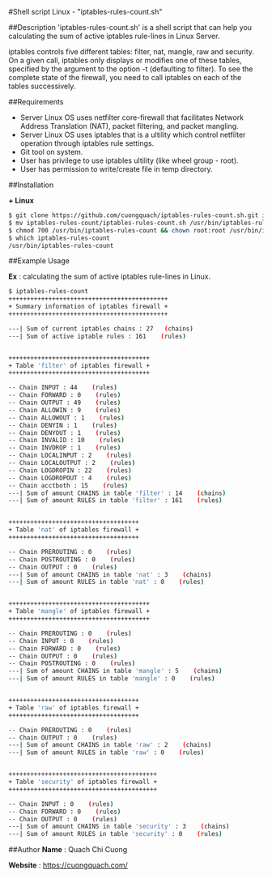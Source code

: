 #Shell script Linux - "iptables-rules-count.sh"

##Description
'iptables-rules-count.sh' is a shell script that can help you calculating the sum of active iptables rule-lines in Linux Server.

iptables controls five different tables: filter, nat, mangle, raw and security. On a given call, iptables only displays or modifies one of these tables, specified by the argument to the option -t (defaulting to filter). To see the complete state of the firewall, you need to call iptables on each of the tables successively.

##Requirements

- Server Linux OS uses netfilter core-firewall that facilitates Network Address Translation (NAT), packet filtering, and packet mangling.
- Server Linux OS uses iptables that is a ultility which control netfilter operation through iptables rule settings.
- Git tool on system.
- User has privilege to use iptables ultility (like wheel group - root).
- User has permission to write/create file in temp directory.

##Installation

**+ Linux**

```sh
$ git clone https://github.com/cuongquach/iptables-rules-count.sh.git iptables-rules-count
$ mv iptables-rules-count/iptables-rules-count.sh /usr/bin/iptables-rules-count
$ chmod 700 /usr/bin/iptables-rules-count && chown root:root /usr/bin/iptables-rules-count
$ which iptables-rules-count
/usr/bin/iptables-rules-count
```

##Example Usage

**Ex** : calculating the sum of active iptables rule-lines in Linux.
```sh
$ iptables-rules-count
++++++++++++++++++++++++++++++++++++++++++++
+ Summary information of iptables firewall +
++++++++++++++++++++++++++++++++++++++++++++

---| Sum of current iptables chains : 27   (chains)
---| Sum of active iptable rules : 161    (rules)


+++++++++++++++++++++++++++++++++++++++
+ Table 'filter' of iptables firewall +
+++++++++++++++++++++++++++++++++++++++

-- Chain INPUT : 44    (rules)
-- Chain FORWARD : 0    (rules)
-- Chain OUTPUT : 49    (rules)
-- Chain ALLOWIN : 9    (rules)
-- Chain ALLOWOUT : 1    (rules)
-- Chain DENYIN : 1    (rules)
-- Chain DENYOUT : 1    (rules)
-- Chain INVALID : 10    (rules)
-- Chain INVDROP : 1    (rules)
-- Chain LOCALINPUT : 2    (rules)
-- Chain LOCALOUTPUT : 2    (rules)
-- Chain LOGDROPIN : 22    (rules)
-- Chain LOGDROPOUT : 4    (rules)
-- Chain acctboth : 15    (rules)
---| Sum of amount CHAINS in table 'filter' : 14    (chains)
---| Sum of amount RULES in table 'filter' : 161    (rules)


++++++++++++++++++++++++++++++++++++
+ Table 'nat' of iptables firewall +
++++++++++++++++++++++++++++++++++++

-- Chain PREROUTING : 0    (rules)
-- Chain POSTROUTING : 0    (rules)
-- Chain OUTPUT : 0    (rules)
---| Sum of amount CHAINS in table 'nat' : 3    (chains)
---| Sum of amount RULES in table 'nat' : 0    (rules)


+++++++++++++++++++++++++++++++++++++++
+ Table 'mangle' of iptables firewall +
+++++++++++++++++++++++++++++++++++++++

-- Chain PREROUTING : 0    (rules)
-- Chain INPUT : 0    (rules)
-- Chain FORWARD : 0    (rules)
-- Chain OUTPUT : 0    (rules)
-- Chain POSTROUTING : 0    (rules)
---| Sum of amount CHAINS in table 'mangle' : 5    (chains)
---| Sum of amount RULES in table 'mangle' : 0    (rules)


++++++++++++++++++++++++++++++++++++
+ Table 'raw' of iptables firewall +
++++++++++++++++++++++++++++++++++++

-- Chain PREROUTING : 0    (rules)
-- Chain OUTPUT : 0    (rules)
---| Sum of amount CHAINS in table 'raw' : 2    (chains)
---| Sum of amount RULES in table 'raw' : 0    (rules)


+++++++++++++++++++++++++++++++++++++++++
+ Table 'security' of iptables firewall +
+++++++++++++++++++++++++++++++++++++++++

-- Chain INPUT : 0    (rules)
-- Chain FORWARD : 0    (rules)
-- Chain OUTPUT : 0    (rules)
---| Sum of amount CHAINS in table 'security' : 3    (chains)
---| Sum of amount RULES in table 'security' : 0    (rules)
```

##Author
**Name** : Quach Chi Cuong

**Website** : https://cuongquach.com/
